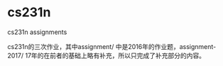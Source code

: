 # cs231n
cs231n assignments

cs231n的三次作业，其中assignment/ 中是2016年的作业题，assignment-2017/ 17年的在前者的基础上略有补充，所以只完成了补充部分的内容。